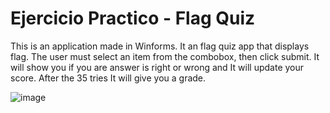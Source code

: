 # Ejercicio Practico - Flag Quiz

This is an application made in Winforms. It an flag quiz app that displays flag. The user must select an item from the combobox, then click submit. It will show you if you are answer is right or wrong and It will update your score. After the 35 tries It will give you a grade.

![image](https://github.com/Perlishnov/Ejercicio-Practico---Flag-Quiz/assets/72474402/d59125da-e09a-47e0-a3f9-f6a1008c3539)



